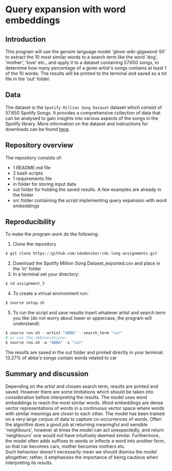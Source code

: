 # Query expansion with word embeddings


## Introduction
This program will use the gensim language model 'glove-wiki-gigaword-50' to extract the 10 most similar words to a search term like the word 'dog', 'mother', 'love' etc., and apply it to a dataset containing 57.650 songs, to determine how many percentage of a given artist's songs contains at least 1 of the 10 words. The results will be printed to the terminal and saved as a txt file in the 'out' folder. 


## Data 
The dataset is the ```Spotify Million Song Dataset``` dataset which consist of 57.650 Spotify Songs. It provides a comprehensive collection of data that can be analysed to gain insights into various aspects of the songs in the Spotify library. More information on the dataset and instructions for downloads can be found [here](https://www.kaggle.com/datasets/joebeachcapital/57651-spotify-songs). 


## Repository overview 
The repository consists of:
- 1 README.md file
- 2 bash scripts
- 1 requirements file
- in folder for storing input data
- out folder for holding the saved results. A few examples are already in the folder
- src folder containing the script implementing query expansion with word embeddings


## Reproducibility 
To make the program work do the following:

1) Clone the repository 
```python
$ git clone https://github.com/idadencker/cds-lang-assignments.git
```
2) Download the Spotify Million Song Dataset_exported.csv and place in the 'in' folder
3) In a terminal set your directory:
```python
$ cd assignment_3
```
4) To create a virtual environment run:
```python
$ source setup.sh
```
5) To run the script and save results insert whatever artist and search term you like (do not worry about lower or uppercase, the program will understand): 
```python
$ source run.sh --artist "ABBA" --search_term "car"
# or use the abbreviations: 
$ source run.sh -a "ABBA" -s "car"
```
The results are saved in the out folder and printed directly in your terminal:
    13.27% of abba's songs contain words related to car


## Summary and discussion
Depending on the artist and chosen search term, results are printed and saved. However there are some limitations which should be taken into consideration before interpreting the results. The model uses word embeddings to reach the most similar words. Word embeddings are dense vector representations of words in a continuous vector space where words with similar meanings are closer to each other. The model has been trained on a very large corpus of data to capture co-occurrences of words. Often the algorithm does a good job at returning meaningful and sensible 'neighbours', however at times the model can act unexpectedly, and return 'neighbours' one would not have intuitively deemed similar. Furthermore, the model often adds suffixes to words or inflects a word into another form, so that car becomes cars, mother becomes mothers etc. <br>
Such behaviour doesn't necessarily mean we should dismiss the model altogether; rather, it emphasises the importance of being cautious when interpreting its results.
